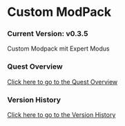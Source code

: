 # Custom ModPack

### Current Version: v0.3.5

Custom Modpack mit Expert Modus

### Quest Overview

[Click here to go to the Quest Overview](quests.md)

### Version History

[Click here to go to the Version History](VERSIONS.md)
